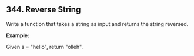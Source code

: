 ## 344. Reverse String

Write a function that takes a string as input and returns the string reversed.

**Example:**

Given s = "hello", return "olleh".
